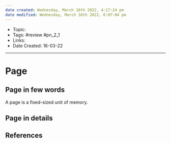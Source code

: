 ```yaml
---
date created: Wednesday, March 16th 2022, 4:17:24 pm
date modified: Wednesday, March 16th 2022, 6:07:04 pm
---
```


- Topic:
- Tags: #review #pn_2_1
- Links:
- Date Created: 16-03-22

---

# Page

## Page in few words

A page is a fixed-sized unit of memory.

## Page in details

## References
